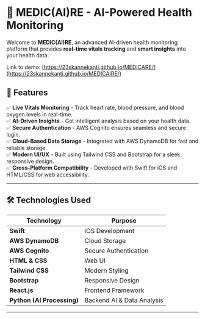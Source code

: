 # 🚀 MEDIC(AI)RE - AI-Powered Health Monitoring

Welcome to **MEDIC(AI)RE**, an advanced AI-driven health monitoring platform that provides **real-time vitals tracking** and **smart insights** into your health data.

Link to demo: [https://23skannekanti.github.io/MEDICARE/](https://23skannekanti.github.io/MEDICAIRE/)

## 📌 Features
✅ **Live Vitals Monitoring** - Track heart rate, blood pressure, and blood oxygen levels in real-time.  
✅ **AI-Driven Insights** - Get intelligent analysis based on your health data.  
✅ **Secure Authentication** - AWS Cognito ensures seamless and secure login.  
✅ **Cloud-Based Data Storage** - Integrated with AWS DynamoDB for fast and reliable storage.  
✅ **Modern UI/UX** - Built using Tailwind CSS and Bootstrap for a sleek, responsive design.  
✅ **Cross-Platform Compatibility** - Developed with Swift for iOS and HTML/CSS for web accessibility.

---

## 🛠️ Technologies Used
| Technology    | Purpose |
|--------------|---------|
| **Swift**    | iOS Development |
| **AWS DynamoDB** | Cloud Storage |
| **AWS Cognito** | Secure Authentication |
| **HTML & CSS** | Web UI |
| **Tailwind CSS** | Modern Styling |
| **Bootstrap** | Responsive Design |
| **React.js** | Frontend Framework |
| **Python (AI Processing)** | Backend AI & Data Analysis |

---


